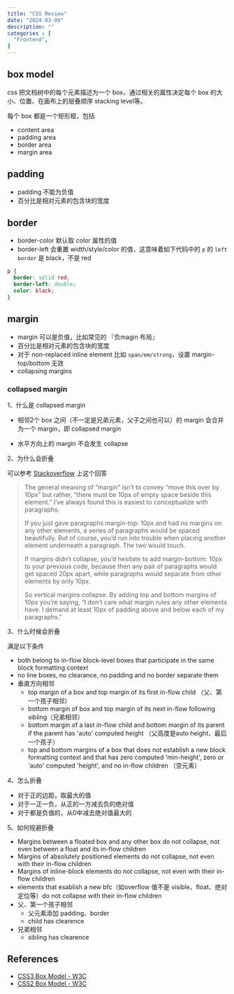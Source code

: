 ```yaml
---
title: "CSS Review"
date: "2024-03-09"
description: ""
categories : [
  "Frontend",
]
---
```


## box model

css 把文档树中的每个元素描述为一个 box，通过相关的属性决定每个 box 的大小、位置、在画布上的层叠顺序 stacking level等。

每个 box 都是一个矩形框，包括
- content area
- padding area
- border area
- margin area

## padding
- padding 不能为负值
- 百分比是相对元素的包含块的宽度

## border
- border-color 默认取 color 属性的值
- border-left 会重置 width/style/color 的值，这意味着如下代码中的 `p` 的 `left border` 是 black，不是 red

```css
p {
  border: solid red;
  border-left: double;
  color: black;
}
```

## margin

- margin 可以是负值，比如常见的 『负magin 布局』
- 百分比是相对元素的包含块的宽度
- 对于 non-replaced inline element 比如 `span/em/strong`，设置 margin-top/bottom 无效
- collapsing margins 

### collapsed margin

1、什么是 collapsed margin

- 相邻2个 box 之间（不一定是兄弟元素，父子之间也可以）的 margin 会合并为一个 margin，即 collapsed margin

- 水平方向上的 margin 不会发生 collapse

2、为什么会折叠

可以参考 [Stackoverflow](https://stackoverflow.com/questions/3069921/what-is-the-point-of-css-collapsing-margins) 上这个回答

> The general meaning of “margin” isn’t to convey “move this over by 10px” but rather, “there must be 10px of empty space beside this element.” I’ve always found this is easiest to conceptualize with paragraphs. 
>
> If you just gave paragraphs margin-top: 10px and had no margins on any other elements, a series of paragraphs would be spaced beautifully. But of course, you’d run into trouble when placing another element underneath a paragraph. The two would touch.
>
> If margins didn’t collapse, you’d hesitate to add margin-bottom: 10px to your previous code, because then any pair of paragraphs would get spaced 20px apart, while paragraphs would separate from other elements by only 10px.
>
>So vertical margins collapse. By adding top and bottom margins of 10px you’re saying, “I don’t care what margin rules any other elements have. I demand at least 10px of padding above and below each of my paragraphs.”

3、什么时候会折叠

满足以下条件
- both belong to in-flow block-level boxes that participate in the same block formatting context
- no line boxes, no clearance, no padding and no border separate them
- 垂直方向相邻
  - top margin of a box and top margin of its first in-flow child （父、第一个孩子相邻）
  - bottom margin of box and top margin of its next in-flow following sibling（兄弟相邻）
  - bottom margin of a last in-flow child and bottom margin of its parent if the parent has 'auto' computed height （父高度是auto height、最后一个孩子）
  - top and bottom margins of a box that does not establish a new block formatting context and that has zero computed 'min-height', zero or 'auto' computed 'height', and no in-flow children （空元素）

4、怎么折叠

- 对于正的边距，取最大的值
- 对于一正一负，从正的一方减去负的绝对值
- 对于都是负值的，从0中减去绝对值最大的

5、如何规避折叠

- Margins between a floated box and any other box do not collapse, not even between a float and its in-flow children
- Margins of absolutely positioned elements do not collapse, not even with their in-flow children
- Margins of inline-block elements do not collapse, not even with their in-flow children
- elements that esablish a new bfc（如overflow 值不是 visible、float、绝对定位等）do not collapse with their in-flow children
- 父、第一个孩子相邻
  - 父元素添加 padding、border
  - child has clearence
- 兄弟相邻
  - sibling has clearence

## References
- [CSS3 Box Model - W3C](https://www.w3.org/TR/css-box-3/)
- [CSS2 Box Model - W3C](https://www.w3.org/TR/CSS2/box.html)
